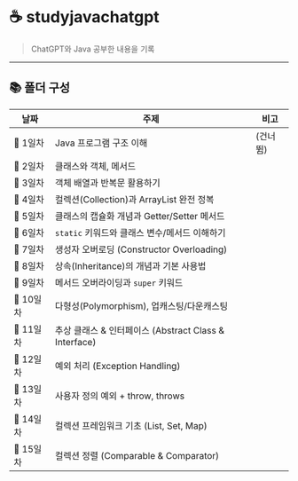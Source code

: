 # ☕ studyjavachatgpt
> ChatGPT와 Java 공부한 내용을 기록

---

## 📚 폴더 구성

| 날짜      | 주제                                                              | 비고         |
|-----------|-------------------------------------------------------------------|--------------|
| 📘 1일차  | Java 프로그램 구조 이해                                           | (건너뜀)     |
| 📘 2일차  | 클래스와 객체, 메서드                                             |              |
| 📘 3일차  | 객체 배열과 반복문 활용하기                                       |              |
| 📘 4일차  | 컬렉션(Collection)과 ArrayList 완전 정복                          |              |
| 📘 5일차  | 클래스의 캡슐화 개념과 Getter/Setter 메서드                      |              |
| 📘 6일차  | `static` 키워드와 클래스 변수/메서드 이해하기                    |              |
| 📘 7일차  | 생성자 오버로딩 (Constructor Overloading)                         |              |
| 📘 8일차  | 상속(Inheritance)의 개념과 기본 사용법                            |              |
| 📘 9일차  | 메서드 오버라이딩과 `super` 키워드                                |              |
| 📘 10일차 | 다형성(Polymorphism), 업캐스팅/다운캐스팅                         |              |
| 📘 11일차 | 추상 클래스 & 인터페이스 (Abstract Class & Interface)            |              |
| 📘 12일차 | 예외 처리 (Exception Handling)                                    |              |
| 📘 13일차 | 사용자 정의 예외 + throw, throws                                    |              |
| 📘 14일차 | 컬렉션 프레임워크 기초 (List, Set, Map)                            |              |
| 📘 15일차 | 컬렉션 정렬 (Comparable & Comparator)                            |              |
